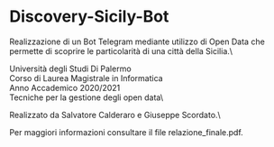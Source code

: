 # Discovery-Sicily-Bot
Realizzazione di un Bot Telegram mediante utilizzo di Open Data che permette di scoprire le particolarità di una città della Sicilia.\

Università degli Studi Di Palermo\
Corso di Laurea Magistrale in Informatica\
Anno Accademico 2020/2021\
Tecniche per la gestione degli open data\

Realizzato da Salvatore Calderaro e Giuseppe Scordato.\

Per maggiori informazioni consultare il file relazione_finale.pdf.
